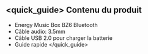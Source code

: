 ## <quick_guide> Contenu du produit

* Energy Music Box BZ6 Bluetooth
* Câble audio: 3.5mm
* Câble USB 2.0 pour charger la batterie
* Guide rapide
</quick_guide>
